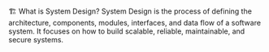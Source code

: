 🏗️ What is System Design?
System Design is the process of defining the architecture, components, modules, interfaces, and data flow of a software system. It focuses on how to build scalable, reliable, maintainable, and secure systems.
